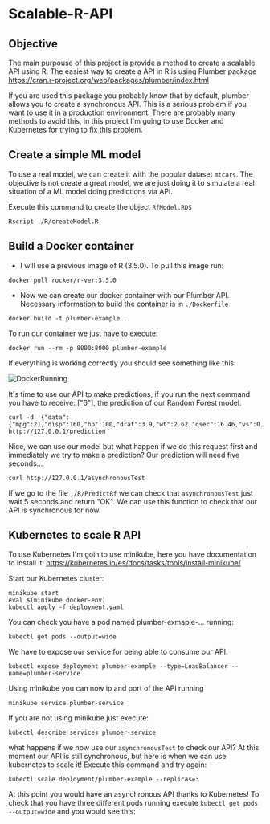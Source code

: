 # Scalable-R-API

## Objective

The main purpouse of this project is provide a method to create a scalable API using R. The easiest way to create a API in R is using Plumber package <https://cran.r-project.org/web/packages/plumber/index.html>

If you are used this package you probably know that by default, plumber allows you to create a synchronous API. This is a serious problem if you want to use it in a production environment. There are probably many methods to avoid this, in this project I'm going to use Docker and Kubernetes for trying to fix this problem.


## Create a simple ML model

To use a real model, we can create it with the popular dataset ```mtcars```. The objective is not create a great model, we are just doing it to simulate a real situation of a ML model doing predictions via API.

Execute this command to create the object ```RfModel.RDS```

```
Rscript ./R/createModel.R
```

## Build a Docker container 

- I will use a previous image of R (3.5.0). To pull this image run:

```
docker pull rocker/r-ver:3.5.0
```

- Now we can create our docker container with our Plumber API. Necessary information to build the container is in 
```./Dockerfile```
```
docker build -t plumber-example .
```

To run our container we just have to execute:

```
docker run --rm -p 8000:8000 plumber-example
```

If everything is working correctly you should see something like this:

![DockerRunning](https://github.com/j-buitrago/Scalable-R-API/blob/master/images/DockerRunning.png)


It's time to use our API to make predictions, if you run the next command you have to receive: ["6"], the prediction of our Random Forest model.

```
curl -d '{"data":{"mpg":21,"disp":160,"hp":100,"drat":3.9,"wt":2.62,"qsec":16.46,"vs":0,"am":1,"gear":4,"carb":4}}' http://127.0.0.1/prediction
```
Nice, we can use our model but what happen if we do this request first and immediately we try to make a prediction? Our prediction will need five seconds...

```
curl http://127.0.0.1/asynchronousTest
```

If we go to the file ```./R/PredictRf``` we can check that ```asynchronousTest``` just wait 5 seconds and return "OK".
We can use this function to check that our API is synchronous for now.

## Kubernetes to scale R API

To use Kubernetes I'm goin to use minikube, here you have documentation to install it: https://kubernetes.io/es/docs/tasks/tools/install-minikube/

Start our Kubernetes cluster:

```
minikube start
eval $(minikube docker-env)
kubectl apply -f deployment.yaml
```
You can check you have a pod named plumber-exmaple-... running:

```
kubectl get pods --output=wide
```

We have to expose our service for being able to consume our API.

```
kubectl expose deployment plumber-example --type=LoadBalancer --name=plumber-service
```

Using minikube you can now ip and port of the API running

```
minikube service plumber-service
```

If you are not using minikube just execute:

```
kubectl describe services plumber-service
```

what happens if we now use our ```asynchronousTest``` to check our API? At this moment our API is still synchronous, but here is when we can use kubernetes to scale it! Execute this command and try again:

```
kubectl scale deployment/plumber-example --replicas=3
```

At this point you would have an asynchronous API thanks to Kubernetes! To check that you have three different pods running execute ```kubectl get pods --output=wide``` and you would see this:




